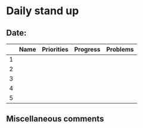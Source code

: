 # Daily stand up

## Date:
|   | Name | Priorities | Progress | Problems |
|---|------|------------|----------|----------|
| 1 |      |            |          |          | 
| 2 |      |            |          |          | 
| 3 |      |            |          |          | 
| 4 |      |            |          |          | 
| 5 |      |            |          |          | 

## Miscellaneous comments
